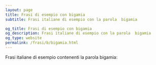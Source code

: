 ```yaml
---
layout: page
title: Frasi di esempio con bigamia 
subtitle: Frasi italiane di esempio con la parola  bigamia

og_title: Frasi di esempio con bigamia 
og_description: Frasi italiane di esempio con la parola  bigamia
og_type: website
permalink: /frasi/b/bigamia.html
---
```


Frasi italiane di esempio contenenti la parola bigamia:


